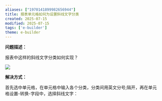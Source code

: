 ```yaml
---
aliases: ["1970141899982656944"]
title: 报表单元格如何为设置斜线文字分类
created: 2025-07-15
modified: 2025-07-15
tags: ['e-builder']
theme: e-builder
---
```


**问题描述：**

报表中这样的斜线文字分类如何实现？

![](https://myhelpdoc.oss-cn-heyuan.aliyuncs.com/mdimages/22198eefe9dc91004b753b033eff2710.jpg)

**解决方式：**

首先选中单元格，在单元格中输入各个分类，分类间用英文分号;隔开，再在单元格设置-转换-字段中，选择斜线文字：  
